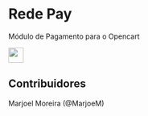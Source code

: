 # Rede Pay
Módulo de Pagamento para o Opencart

<img src="https://www.userede.com.br/Paginas/Redepay/venda/como-integrar/banners/seguranca-e-rapidez/banner_3_234x60.jpg" width="30px"/> 

## Contribuidores
Marjoel Moreira (@MarjoeM)